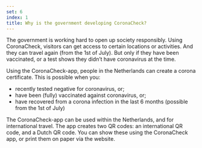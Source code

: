 ```yaml
---
set: 6
index: 1
title: Why is the government developing CoronaCheck?
---
```

The government is working hard to open up society responsibly. Using CoronaCheck, visitors can get access to certain locations or activities. And they can travel again (from the 1st of July). But only if they have been vaccinated, or a test shows they didn’t have coronavirus at the time. 

Using the CoronaCheck-app, people in the Netherlands can create a corona certificate. This is possible when you:

- recently tested negative for coronavirus, or;
- have been (fully) vaccinated against coronavirus, or;
- have recovered from a corona infection in the last 6 months (possible from the 1st of July)

The CoronaCheck-app can be used within the Netherlands, and for international travel. The app creates two QR codes: an international QR code, and a Dutch QR code. You can show these using the CoronaCheck app, or print them on paper via the website.

